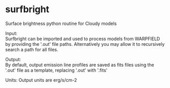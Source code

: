 # surfbright
Surface brightness python routine for Cloudy models

Input:  
Surfbright can be imported and used to process models from WARPFIELD by providing the '.out' file paths.
Alternatively you may allow it to recursively search a path for all files. 

Output:  
By default, output emission line profiles are saved as fits files using the '.out' file as a template, replacing '.out' with '.fits'

Units:
Output units are erg/s/cm-2
